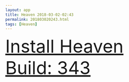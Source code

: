 ```yaml
---
layout: app
title: Heaven 2018-03-02-02:43
permalink: 201803020243.html
tags: [Heaven]
---
```

<div class="pure-g">
    <div class="pure-u-1-1" style="font-size: 4em">
        <a class="pure-button-primary" href="itms-services://?action=download-manifest&url=https%3A%2F%2Flitsungyisigono.github.io%2FTestScript%2Fmanifests%2F201803020243.plist"><i class="fa fa-download" aria-hidden="true"></i>Install Heaven Build: 343</a>
    </div>
</div>